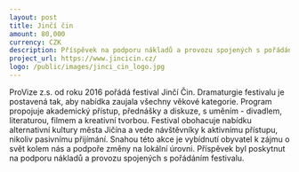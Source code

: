 ```yaml
---
layout: post
title: Jinčí čin
amount: 80,000
currency: CZK
description: Příspěvek na podporu nákladů a provozu spojených s pořádáním festivalu
project_url: https://www.jincicin.cz/
logo: /public/images/jinci_cin_logo.jpg
---
```


ProVize z.s. od roku 2016 pořádá festival Jinčí Čin. Dramaturgie festivalu je postavená tak, aby nabídka zaujala všechny věkové kategorie. Program propojuje akademický přístup, přednášky a diskuze, s uměním - divadlem, literaturou, filmem a kreativní tvorbou. Festival obohacuje nabídku alternativní kultury města Jičína a vede návštěvníky k aktivnímu přístupu, nikoliv pasivnímu přijímání. Snahou této akce je vybídnutí obyvatel k zájmu o svět kolem nás a podpoře změny na lokální úrovni.
Příspěvek byl poskytnut na podporu nákladů a provozu spojených s pořádáním festivalu.
